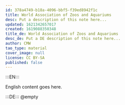 ```yaml
---
id: 378a4749-b18a-4096-bbf5-f39ed8942f1c
title: World Association of Zoos and Aquariums
desc: Put a description of this note here...
updated: 1621342657017
created: 1619088350348
title_de: World Association of Zoos and Aquariums
desc_de: Put a DE description of this note here...
author: CMW
tao_type: material
cover_image: null
license: CC BY-SA
published: false
---
```


:::EN:::

English content goes here.

:::DE:::
@empty
